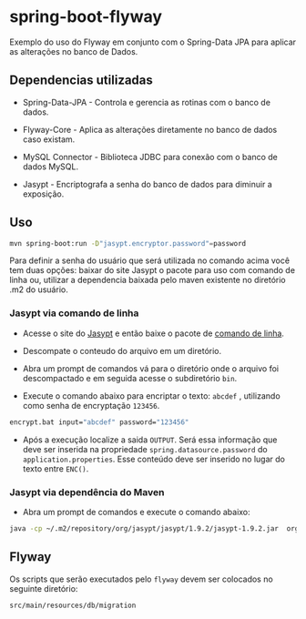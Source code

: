 # spring-boot-flyway

Exemplo do uso do Flyway em conjunto com o Spring-Data JPA para aplicar as alterações no banco de Dados.

## Dependencias utilizadas ##

- Spring-Data-JPA - Controla e gerencia as rotinas com o banco de dados.

- Flyway-Core - Aplica as alterações diretamente no banco de dados caso existam.

- MySQL Connector - Biblioteca JDBC para conexão com o banco de dados MySQL.

- Jasypt - Encriptografa a senha do banco de dados para diminuir a exposição.

## Uso ##

```bash
mvn spring-boot:run -D"jasypt.encryptor.password"=password
```

Para definir a senha do usuário que será utilizada no comando acima você tem duas opções: baixar do site Jasypt o pacote para uso com comando de linha ou, utilizar a dependencia baixada pelo maven existente no diretório .m2 do usuário.

### Jasypt via comando de linha ###

- Acesse o site do [Jasypt](http://www.jasypt.org/) e então baixe o pacote de [comando de linha](http://sourceforge.net/project/showfiles.php?group_id=183612).

- Descompate o conteudo do arquivo em um diretório.

- Abra um prompt de comandos vá para o diretório onde o arquivo foi descompactado e em seguida acesse o subdiretório ```bin```.

- Execute o comando abaixo para encriptar o texto: ```abcdef``` , utilizando como senha de encryptação ```123456```.

```bash
encrypt.bat input="abcdef" password="123456"
```

- Após a execução localize a saida ```OUTPUT```. Será essa informação que deve ser inserida na propriedade ```spring.datasource.password``` do ```application.properties```. Esse conteúdo deve ser inserido no lugar do texto entre ```ENC()```.

### Jasypt via dependência do Maven ###

- Abra um prompt de comandos e execute o comando abaixo:

```bash
java -cp ~/.m2/repository/org/jasypt/jasypt/1.9.2/jasypt-1.9.2.jar  org.jasypt.intf.cli.JasyptPBEStringEncryptionCLI input="abcdef" password=123456 algorithm=PBEWithMD5AndDES
```

## Flyway ##

Os scripts que serão executados pelo ```flyway``` devem ser colocados no seguinte diretório:

```bash
src/main/resources/db/migration
```

